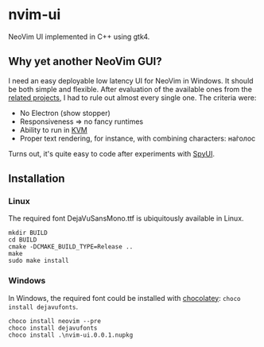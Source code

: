 # nvim-ui

NeoVim UI implemented in C++ using gtk4.

## Why yet another NeoVim GUI?

I need an easy deployable low latency UI for NeoVim in Windows. It should be both simple and flexible.
After evaluation of the available ones from the [related projects](https://github.com/neovim/neovim/wiki/Related-projects#gui),
I had to rule out almost every single one. The criteria were:

- No Electron (show stopper)
- Responsiveness ⇒ no fancy runtimes
- Ability to run in [KVM](https://www.linux-kvm.org/page/Main_Page)
- Proper text rendering, for instance, with combining characters: на́голос

Turns out, it's quite easy to code after experiments with [SpyUI](https://github.com/sakhnik/nvim-gdb/blob/master/test/spy_ui.py).

## Installation

### Linux

The required font DejaVuSansMono.ttf is ubiquitously available in Linux. 

```
mkdir BUILD
cd BUILD
cmake -DCMAKE_BUILD_TYPE=Release ..
make
sudo make install
```

### Windows

In Windows, the required font could be installed with [chocolatey](https://community.chocolatey.org/packages/dejavufonts): `choco install dejavufonts`.

```
choco install neovim --pre
choco install dejavufonts
choco install .\nvim-ui.0.0.1.nupkg
```
